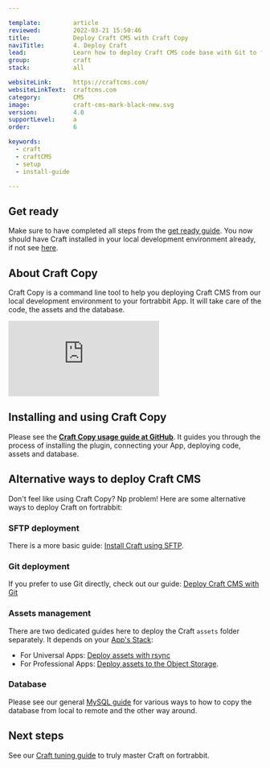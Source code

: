 ```yaml
---

template:         article
reviewed:         2022-03-21 15:50:46
title:            Deploy Craft CMS with Craft Copy
naviTitle:        4. Deploy Craft
lead:             Learn how to deploy Craft CMS code base with Git to fortrabbit. 
group:            craft
stack:            all

websiteLink:      https://craftcms.com/
websiteLinkText:  craftcms.com
category:         CMS
image:            craft-cms-mark-black-new.svg
version:          4.0
supportLevel:     a
order:            6

keywords:
  - craft
  - craftCMS
  - setup
  - install-guide

---
```




## Get ready

Make sure to have completed all steps from the [get ready guide](/craft-about). You now should have Craft installed in your local development environment already, if not see [here](craft-install-local).


## About Craft Copy

Craft Copy is a command line tool to help you deploying Craft CMS from our local development environment to your fortrabbit App. It will take care of the code, the assets and the database.

<div class="responsive-video">
  <iframe src="https://www.youtube-nocookie.com/embed/h8g5t-X6ya4" title="YouTube video player" frameborder="0" allow="accelerometer; autoplay; clipboard-write; encrypted-media; gyroscope; picture-in-picture" allowfullscreen></iframe>
</div>



## Installing and using Craft Copy

Please see the **[Craft Copy usage guide at GitHub](https://github.com/fortrabbit/craft-copy#requirements)**. It guides you through the process of installing the plugin, connecting your App, deploying code, assets and database.


## Alternative ways to deploy Craft CMS

Don't feel like using Craft Copy? Np problem! Here are some alternative ways to deploy Craft on fortrabbit:

### SFTP deployment

There is a more basic guide: [Install Craft using SFTP](/craft-upload-sftp).

### Git deployment

If you prefer to use Git directly, check out our guide: [Deploy Craft CMS with Git](/craft-deploy-git)


### Assets management

There are two dedicated guides here to deploy the Craft `assets` folder separately. It depends on your [App's Stack](/craft-about#toc-1-1-choose-your-stack): 

* For Universal Apps: [Deploy assets with rsync](/craft-assets-uni)
* For Professional Apps: [Deploy assets to the Object Storage](/craft-assets-pro).


### Database 

Please see our general [MySQL guide](/mysql) for various ways to how to copy the database from local to remote and the other way around.


## Next steps

See our [Craft tuning guide](/craft-tune) to truly master Craft on fortrabbit.
